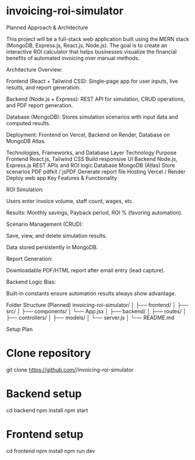 # invoicing-roi-simulator
Planned Approach & Architecture

This project will be a full-stack web application built using the MERN stack (MongoDB, Express.js, React.js, Node.js).
The goal is to create an interactive ROI calculator that helps businesses visualize the financial benefits of automated invoicing over manual methods.

Architecture Overview:

Frontend (React + Tailwind CSS):
Single-page app for user inputs, live results, and report generation.

Backend (Node.js + Express):
REST API for simulation, CRUD operations, and PDF report generation.

Database (MongoDB):
Stores simulation scenarios with input data and computed results.

Deployment:
Frontend on Vercel, Backend on Render, Database on MongoDB Atlas.

 Technologies, Frameworks, and Database
Layer	Technology	Purpose
Frontend	React.js, Tailwind CSS	Build responsive UI
Backend	Node.js, Express.js	REST APIs and ROI logic
Database	MongoDB (Atlas)	Store scenarios
PDF	pdfkit / jsPDF	Generate report file
Hosting	Vercel / Render	Deploy web app
 Key Features & Functionality

ROI Simulation:

Users enter invoice volume, staff count, wages, etc.

Results: Monthly savings, Payback period, ROI % (favoring automation).

Scenario Management (CRUD):

Save, view, and delete simulation results.

Data stored persistently in MongoDB.

Report Generation:

Downloadable PDF/HTML report after email entry (lead capture).

Backend Logic Bias:

Built-in constants ensure automation results always show advantage.

 Folder Structure (Planned)
invoicing-roi-simulator/
│
├── frontend/
│   ├── src/
│   ├── components/
│   └── App.jsx
│
├── backend/
│   ├── routes/
│   ├── controllers/
│   ├── models/
│   └── server.js
│
└── README.md

Setup Plan
# Clone repository
git clone https://github.com/<your-username>/invoicing-roi-simulator

# Backend setup
cd backend
npm install
npm start

# Frontend setup
cd frontend
npm install
npm run dev
